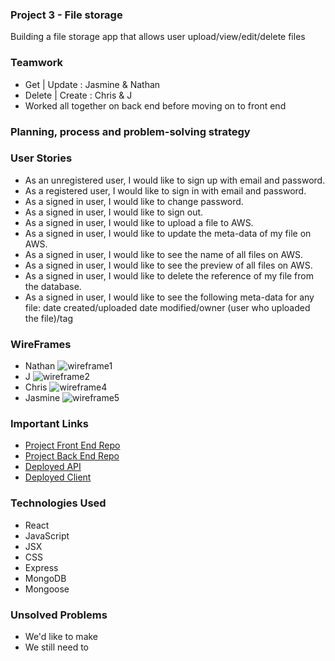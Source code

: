 ### Project 3 - File storage 

Building a file storage app that allows user upload/view/edit/delete files 

### Teamwork

- Get | Update : Jasmine & Nathan 
- Delete | Create : Chris & J
- Worked all together on back end before moving on to front end

### Planning, process and problem-solving strategy




### User Stories 
- As an unregistered user, I would like to sign up with email and password.
- As a registered user, I would like to sign in with email and password.
- As a signed in user, I would like to change password.
- As a signed in user, I would like to sign out.
- As a signed in user, I would like to upload a file to AWS.
- As a signed in user, I would like to update the meta-data of my file on AWS.
- As a signed in user, I would like to see the name of all files on AWS.
- As a signed in user, I would like to see the preview of all files on AWS.
- As a signed in user, I would like to delete the reference of my file from the database.
- As a signed in user, I would like to see the following meta-data for any file: date created/uploaded date modified/owner (user who uploaded the file)/tag

### WireFrames 

- Nathan
![wireframe1](https://slack-imgs.com/?c=1&o1=ro&url=https%3A%2F%2Fi.imgur.com%2FG74T3poh.jpgttps://i.imgur.com/GNA3lxo.png)
- J
![wireframe2](https://i.imgur.com/pIEb9C5.png)
- Chris
![wireframe4](https://i.imgur.com/msGUx6W.jpg)
- Jasmine
![wireframe5](https://slack-imgs.com/?c=1&o1=ro&url=https%3A%2F%2Fi.imgur.com%2FvRMXl7j.jpg)


### Important Links

- [Project Front End Repo](https://github.com/CJNJC/project3-react-client)
- [Project Back End Repo](https://github.com/CJNJC/project3-api)
- [Deployed API](https://safe-eyrie-19741.herokuapp.com/uploads)
- [Deployed Client](https://CJNJC/github.io)

### Technologies Used

- React
- JavaScript
- JSX
- CSS
- Express
- MongoDB
- Mongoose

### Unsolved Problems 

- We'd like to make 
- We still need to 
